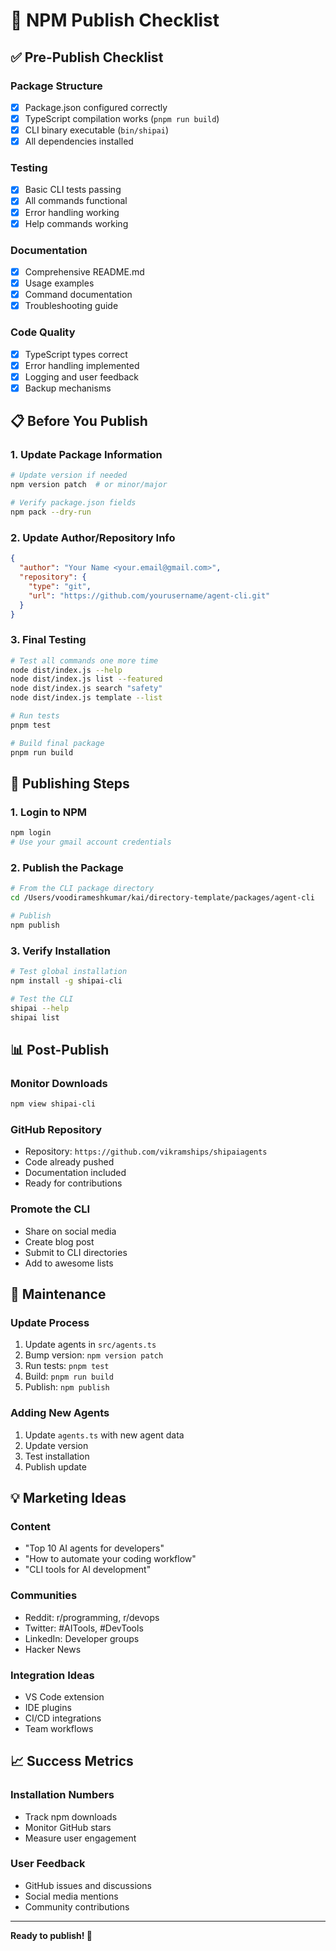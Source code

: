 # 🚀 NPM Publish Checklist

## ✅ Pre-Publish Checklist

### Package Structure
- [x] Package.json configured correctly
- [x] TypeScript compilation works (`pnpm run build`)
- [x] CLI binary executable (`bin/shipai`)
- [x] All dependencies installed

### Testing
- [x] Basic CLI tests passing
- [x] All commands functional
- [x] Error handling working
- [x] Help commands working

### Documentation
- [x] Comprehensive README.md
- [x] Usage examples
- [x] Command documentation
- [x] Troubleshooting guide

### Code Quality
- [x] TypeScript types correct
- [x] Error handling implemented
- [x] Logging and user feedback
- [x] Backup mechanisms

## 📋 Before You Publish

### 1. Update Package Information
```bash
# Update version if needed
npm version patch  # or minor/major

# Verify package.json fields
npm pack --dry-run
```

### 2. Update Author/Repository Info
```json
{
  "author": "Your Name <your.email@gmail.com>",
  "repository": {
    "type": "git",
    "url": "https://github.com/yourusername/agent-cli.git"
  }
}
```

### 3. Final Testing
```bash
# Test all commands one more time
node dist/index.js --help
node dist/index.js list --featured
node dist/index.js search "safety"
node dist/index.js template --list

# Run tests
pnpm test

# Build final package
pnpm run build
```

## 🎯 Publishing Steps

### 1. Login to NPM
```bash
npm login
# Use your gmail account credentials
```

### 2. Publish the Package
```bash
# From the CLI package directory
cd /Users/voodirameshkumar/kai/directory-template/packages/agent-cli

# Publish
npm publish
```

### 3. Verify Installation
```bash
# Test global installation
npm install -g shipai-cli

# Test the CLI
shipai --help
shipai list
```

## 📊 Post-Publish

### Monitor Downloads
```bash
npm view shipai-cli
```

### GitHub Repository
- Repository: `https://github.com/vikramships/shipaiagents`
- Code already pushed
- Documentation included
- Ready for contributions

### Promote the CLI
- Share on social media
- Create blog post
- Submit to CLI directories
- Add to awesome lists

## 🔄 Maintenance

### Update Process
1. Update agents in `src/agents.ts`
2. Bump version: `npm version patch`
3. Run tests: `pnpm test`
4. Build: `pnpm run build`
5. Publish: `npm publish`

### Adding New Agents
1. Update `agents.ts` with new agent data
2. Update version
3. Test installation
4. Publish update

## 💡 Marketing Ideas

### Content
- "Top 10 AI agents for developers"
- "How to automate your coding workflow"
- "CLI tools for AI development"

### Communities
- Reddit: r/programming, r/devops
- Twitter: #AITools, #DevTools
- LinkedIn: Developer groups
- Hacker News

### Integration Ideas
- VS Code extension
- IDE plugins
- CI/CD integrations
- Team workflows

## 📈 Success Metrics

### Installation Numbers
- Track npm downloads
- Monitor GitHub stars
- Measure user engagement

### User Feedback
- GitHub issues and discussions
- Social media mentions
- Community contributions

---

**Ready to publish! 🚀**